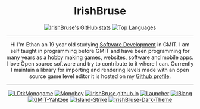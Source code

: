 <div align="center">

# IrishBruse

[![IrishBruse's GitHub stats](https://github-readme-stats.vercel.app/api?username=IrishBruse&show_icons=true&theme=github_dark&count_private=true)](https://github.com/IrishBruse?tab=repositories)
[![Top Languages](https://github-readme-stats.vercel.app/api/top-langs/?username=IrishBruse&layout=compact&langs_count=8&show_icons=true&theme=github_dark)](https://github.com/IrishBruse?tab=repositories)

------
  
<p> Hi I'm Ethan an 19 year old studying <a href="https://www.gmit.ie/computer-science-and-applied-physics/bachelor-science-honours-software-development">Software Development</a> in GMIT. I am self taught in programming before GMIT and have been programming for many years as a hobby making games, websites, software and mobile apps. I love Open source software and try to contribute to it where I can. Currently I maintain a library for importing and rendering levels made with an open source game level editor it is hosted on my <a href="https://github.com/IrishBruse">Github profile</a>. </p>
  
------

[![LDtkMonogame](https://github-readme-stats.vercel.app/api/pin/?username=IrishBruse&theme=github_dark&repo=LDtkMonogame)](https://github.com/IrishBruse/LDtkMonogame)
[![Monoboy](https://github-readme-stats.vercel.app/api/pin/?username=IrishBruse&theme=github_dark&repo=Monoboy)](https://github.com/IrishBruse/Monoboy)
[![IrishBruse.github.io](https://github-readme-stats.vercel.app/api/pin/?username=IrishBruse&theme=github_dark&repo=IrishBruse.github.io)](https://github.com/IrishBruse/IrishBruse.github.io)
[![Launcher](https://github-readme-stats.vercel.app/api/pin/?username=IrishBruse&theme=github_dark&repo=Launcher)](https://github.com/IrishBruse/Launcher)
[![IBlang](https://github-readme-stats.vercel.app/api/pin/?username=IrishBruse&theme=github_dark&repo=IBlang)](https://github.com/IrishBruse/IBlang)
[![GMIT-Yahtzee](https://github-readme-stats.vercel.app/api/pin/?username=IrishBruse&theme=github_dark&repo=GMIT-Yahtzee)](https://github.com/IrishBruse/GMIT-Yahtzee)
[![Island-Strike](https://github-readme-stats.vercel.app/api/pin/?username=IrishBruse&theme=github_dark&repo=Island-Strike)](https://github.com/IrishBruse/Island-Strike)
[![IrishBruse-Dark-Theme](https://github-readme-stats.vercel.app/api/pin/?username=IrishBruse&theme=github_dark&repo=IrishBruse-Dark-Theme)](https://github.com/IrishBruse/IrishBruse-Dark-Theme)

</div>
